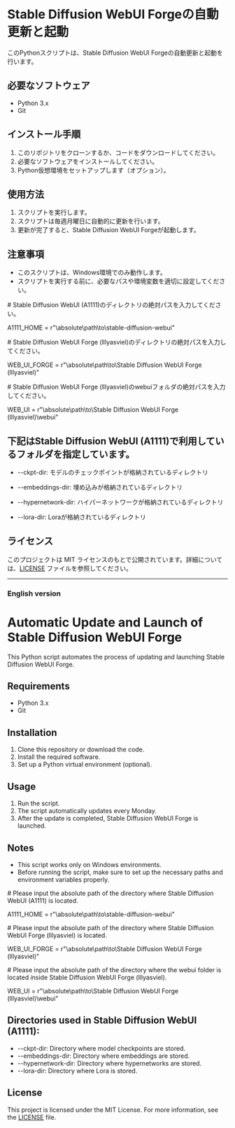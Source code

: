 # Stable Diffusion WebUI Forgeの自動更新と起動

このPythonスクリプトは、Stable Diffusion WebUI Forgeの自動更新と起動を行います。

## 必要なソフトウェア

- Python 3.x
- Git

## インストール手順

1. このリポジトリをクローンするか、コードをダウンロードしてください。
2. 必要なソフトウェアをインストールしてください。
3. Python仮想環境をセットアップします（オプション）。

## 使用方法

1. スクリプトを実行します。
2. スクリプトは毎週月曜日に自動的に更新を行います。
3. 更新が完了すると、Stable Diffusion WebUI Forgeが起動します。

## 注意事項

- このスクリプトは、Windows環境でのみ動作します。
- スクリプトを実行する前に、必要なパスや環境変数を適切に設定してください。

\# Stable Diffusion WebUI (A1111)のディレクトリの絶対パスを入力してください。

A1111_HOME = r"\absolute\path\to\stable-diffusion-webui"

\# Stable Diffusion WebUI Forge (lllyasviel)のディレクトリの絶対パスを入力してください。

WEB_UI_FORGE = r"\absolute\path\to\Stable Diffusion WebUI Forge (lllyasviel)"

\# Stable Diffusion WebUI Forge (lllyasviel)のwebuiフォルダの絶対パスを入力してください。

WEB_UI = r"\absolute\path\to\Stable Diffusion WebUI Forge (lllyasviel)\webui"

## 下記はStable Diffusion WebUI (A1111)で利用しているフォルダを指定しています。

- --ckpt-dir: モデルのチェックポイントが格納されているディレクトリ

- --embeddings-dir: 埋め込みが格納されているディレクトリ

- --hypernetwork-dir: ハイパーネットワークが格納されているディレクトリ

- --lora-dir: Loraが格納されているディレクトリ

## ライセンス

このプロジェクトは MIT ライセンスのもとで公開されています。詳細については、[LICENSE](LICENSE) ファイルを参照してください。

---
### English version

# Automatic Update and Launch of Stable Diffusion WebUI Forge

This Python script automates the process of updating and launching Stable Diffusion WebUI Forge.

## Requirements

- Python 3.x
- Git

## Installation

1. Clone this repository or download the code.
2. Install the required software.
3. Set up a Python virtual environment (optional).

## Usage

1. Run the script.
2. The script automatically updates every Monday.
3. After the update is completed, Stable Diffusion WebUI Forge is launched.

## Notes

- This script works only on Windows environments.
- Before running the script, make sure to set up the necessary paths and environment variables properly.

\# Please input the absolute path of the directory where Stable Diffusion WebUI (A1111) is located.

A1111_HOME = r"\absolute\path\to\stable-diffusion-webui"

\# Please input the absolute path of the directory where Stable Diffusion WebUI Forge (lllyasviel) is located.

WEB_UI_FORGE = r"\absolute\path\to\Stable Diffusion WebUI Forge (lllyasviel)"

\# Please input the absolute path of the directory where the webui folder is located inside Stable Diffusion WebUI Forge (lllyasviel).

WEB_UI = r"\absolute\path\to\Stable Diffusion WebUI Forge (lllyasviel)\webui"

## Directories used in Stable Diffusion WebUI (A1111):

- --ckpt-dir: Directory where model checkpoints are stored.
- --embeddings-dir: Directory where embeddings are stored.
- --hypernetwork-dir: Directory where hypernetworks are stored.
- --lora-dir: Directory where Lora is stored.

## License

This project is licensed under the MIT License. For more information, see the [LICENSE](LICENSE) file.

